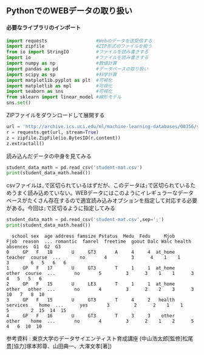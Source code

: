 ## PythonでのWEBデータの取り扱い

#### 必要なライブラリのインポート
```python
import requests                  #Webのデータを送受信する
import zipfile                   #ZIP形式のファイルを扱う
from io import StringIO          #ファイルを読み書きする
import io                        #ファイルを読み書きする
import numpy as np               #数値計算
import pandas as pd              #データベースの取り扱い
import scipy as sp               #科学計算
import matplotlib.pyplot as plt  #可視化
import matplotlib as mpl         #可視化
import seaborn as sns            #可視化
from sklearn import linear_model #線形モデル
sns.set()
```
ZIPファイルをダウンロードして展開する 
```python
url = 'http://archive.ics.uci.edu/ml/machine-learning-databases/00356/student.zip'
r = requests.get(url, stream=True)
z = zipfile.ZipFile(io.BytesIO(r.content))
z.extractall()
```
読み込んだデータの中身を見てみる
```python
student_data_math = pd.read_csv('student-mat.csv')
print(student_data_math.head())
```
csvファイルは`,`で区切られているはずだが、このデータは`;`で区切られているためうまく読み込めていない。WEBデータにはこのようにイレギュラーなデータベースがたくさん存在するので適宜読み込みオプションを指定して対応する必要がある。今回は`;`で区切るように指定してみる
```python
student_data_math = pd.read_csv('student-mat.csv',sep=';')
print(student_data_math.head())
```
```
  school sex  age address famsize Pstatus  Medu  Fedu     Mjob      Fjob  reason  ... romantic  famrel  freetime  goout Dalc Walc health absences  G1  G2  G3
0     GP   F   18       U     GT3       A     4     4  at_home   teacher  course  ...       no       4         3      4    1    1      3        6   5   6   6
1     GP   F   17       U     GT3       T     1     1  at_home     other  course  ...       no       5         3      3    1    1      3        4   5   5   6
2     GP   F   15       U     LE3       T     1     1  at_home     other   other  ...       no       4         3      2    2    3      3       10   7   8  10
3     GP   F   15       U     GT3       T     4     2   health  services    home  ...      yes       3         2      2    1    1      5        2  15  14  15
4     GP   F   16       U     GT3       T     3     3    other     other    home  ...       no       4         3      2    1    2      5        4   6  10  10
```

参考資料 : 東京大学のデータサイエンティスト育成講座 (中山浩太郎[監修]松尾豊[協力]塚本邦尊、山田典一、大澤文孝[著])
